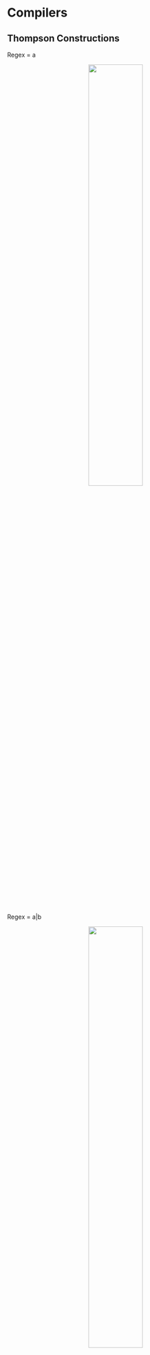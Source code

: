 # Compilers

## Thompson Constructions

Regex = a
<p align="center"> <img src="ss/RegexToAfd/output0.png" width="50%"></p>
Regex = a|b
<p align="center"> <img src="ss/RegexToAfd/output1.png" width="50%"></p>
Regex = ab
<p align="center"> <img src="ss/RegexToAfd/output2.png" width="50%"></p>
Regex = a*
<p align="center"> <img src="ss/RegexToAfd/output3.png" width="50%"></p>
Regex = a+
<p align="center"> <img src="ss/RegexToAfd/output4.png" width="50%"></p>
Regex = a|b|c|d|e|f|g
<p align="center"> <img src="ss/RegexToAfd/output5.png" width="100%"></p>
Regex = (a+|b+)(cd|o+)
<p align="center"> <img src="ss/RegexToAfd/output6.png" width="100%"></p>

## Regex to AFD

Regex = a|b
<p align="center"> <img src="ss/AFD00.png" width="50%"></p>
Regex = ab
<p align="center"> <img src="ss/AFD1.png" width="50%"></p>
Regex = a*
<p align="center"> <img src="ss/AFD22.png" width="50%"></p>
Regex = a+
<p align="center"> <img src="ss/AFD33.png" width="50%"></p>
Regex = a+|b+
<p align="center"> <img src="ss/AFD44.png" width="50%"></p>
Regex = (a+|b+)cd
<p align="center"> <img src="ss/AFD55.png" width="100%"></p>
Regex = (a+|b+)cd(a+b+)
<p align="center"> <img src="ss/AFD66.png" width="100%"></p>
Regex = (c+o+r+o+n+a+v+i+r+u+s+)|(c+o+v+i+d+1+9+)
<p align="center"> <img src="ss/ZAFD10.png" width="100%"></p>
Regex = ((git)|(hub)|(github*)|(c+o+v*i*d+1*9))
<p align="center"> <img src="ss/AFD88.png" width="100%"></p>


## Multi-Function Calculator: mfcalc

Mfcalc
<p align="center"> <img src="ss/Mfcalc/mfcalc.png" width="40%"></p>

Declaration for mfcalc
<p align="center"> <img src="ss/Mfcalc/Declarationformfcalc.png" width="70%"></p>

mfcalc Lexer
<p align="center"> <img src="ss/Mfcalc/mfcalcLexer.png" width="50%"></p>

Grammar Rules
<p align="center"> <img src="ss/Mfcalc/grammarrules.png" width="70%"></p>

Symbol Table
<p align="center"> <img src="ss/Mfcalc/symboltable.png" width="70%"></p>

Mfcalc Main
<p align="center"> <img src="ss/Mfcalc/mfcalcmain.png" width="70%"></p>

SubC-Compiler

Compilation Steps 
	$ lex c.l
	$ yacc c.y
	$ gcc y.tab.c -ll -ly 
	$ ./a.out [filename]

